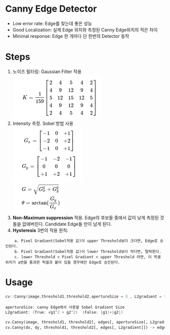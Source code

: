 # Canny Edge Detector

* Low error rate: Edge를 찾는데 좋은 성능
* Good Localization: 실제 Edge 위치와 측정된 Canny Edge위치의 적은 차이
* Minimal response: Edge 한 개마다 단 한번의 Detector 동작


# Steps

1. 노이즈 필터링: Gaussian Filter 적용       	
	![gaussian](https://github.com/saturnone1/OpenCV_study/blob/e4839960d7e5e62495bd27d1251a76e513c5924f/ImageProcessing/image/canny_gaussian.png)   
2. Intensity 측정. Sobel 방법 사용   
	![Sobel](https://github.com/saturnone1/OpenCV_study/blob/e4839960d7e5e62495bd27d1251a76e513c5924f/ImageProcessing/image/canny_sobel.png)   
	![result](https://github.com/saturnone1/OpenCV_study/blob/e4839960d7e5e62495bd27d1251a76e513c5924f/ImageProcessing/image/canny_result.png)   
4. **Non-Maximum suppression** 적용. Edge의 후보들 중에서 값이 낮게 측정된 것들을 없애버린다. Candidate Edge들 만이 남게 된다.   
5. **Hysteresis** 3번의 적용 원칙:
```
	a. Pixel Gradient(Sobel적용 값)이 upper Threshold보다 크다면, Edge로 승인된다.   
	b. Pixel Gradient(Sobel적용 값)이 lower Threshold보다 작다면, 탈락한다.   
	c. lower Threshold < Pixel Gradient < upper Threshold 라면, 이 픽셀 위치가 a번을 통과한 픽셀과 붙어 있을 경우에만 Edge로 승인된다.   
```


# Usage

```cpp
cv::Canny(image,threshold1,threshold2,apertureSize = 3 , L2gradient = false)

apertureSize: canny Edge에서 사용할 Sobel Gradient Size
L2gradient: (True: √g1^2 + g2^2)  (False: |g1|+|g2|)
```

```python
cv.Canny(image, threshold1, threshold2[, edges[, apertureSize[, L2gradient]]]) -> edges
cv.Canny(dx, dy, threshold1, threshold2[, edges[, L2gradient]]) -> edges
```
